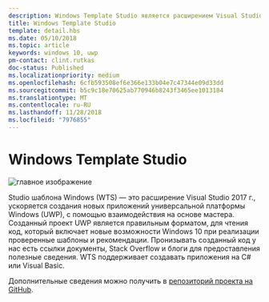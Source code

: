 ```yaml
---
description: Windows Template Studio является расширением Visual Studio для быстрого создания приложений UWP.
title: Windows Template Studio
template: detail.hbs
ms.date: 05/10/2018
ms.topic: article
keywords: windows 10, uwp
pm-contact: clint.rutkas
doc-status: Published
ms.localizationpriority: medium
ms.openlocfilehash: 6cfb593508ef6e366e133b04e7c47344e09d33dd
ms.sourcegitcommit: b5c9c18e70625ab770946b8243f3465ee1013184
ms.translationtype: MT
ms.contentlocale: ru-RU
ms.lasthandoff: 11/28/2018
ms.locfileid: "7976855"
---
```

# <a name="windows-template-studio"></a>Windows Template Studio

![главное изображение](images/wts1.png)

Studio шаблона Windows (WTS) — это расширение Visual Studio 2017 г., ускоряется создания новых приложений универсальной платформы Windows (UWP), с помощью взаимодействия на основе мастера. Созданный проект UWP является правильным форматом, для чтения код, который включает новые возможности Windows 10 при реализации проверенные шаблоны и рекомендации. Пронизывать созданный код у нас есть ссылки документы, Stack Overflow и блоги для предоставления полезные сведения. WTS поддерживает создавать приложения на C# или Visual Basic.

Дополнительные сведения можно получить в [репозиторий проекта на GitHub](https://github.com/microsoft/windowsTemplateStudio).

